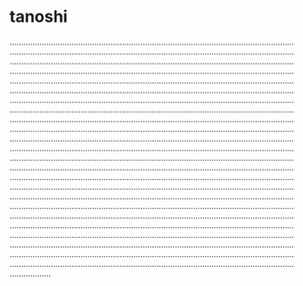 # tanoshi

..................................................................................................................................................................................................................................................................................................................................................................................................................................................................................................................................................................................................................................................................................................................................................................................................................................................................................................................................................................................................................................................................................................................................................................................................................................................................................................................................................................................................................................................................................................................................................................................................................................................................................................................................................................................................................................................................................................................................................................................................................................................................................................................................................................................................................................................................................................................................................................................................................................................................................................................................................................................................................................................................................................................................................................................................................................................................................................................................................................................................................................................................................................................